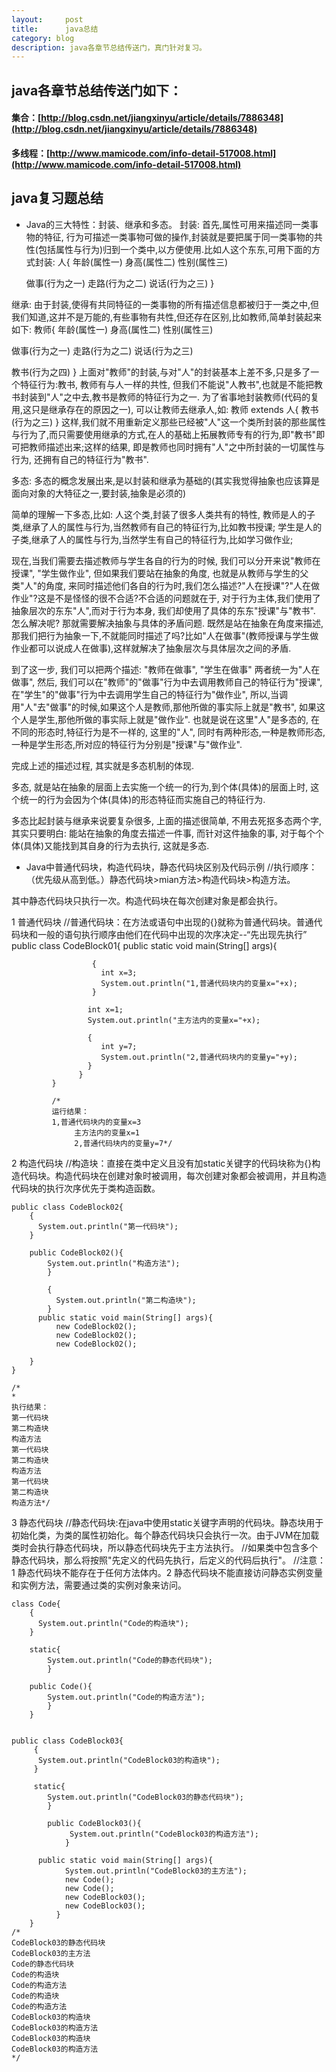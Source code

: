 ```yaml
---
layout:     post
title:      java总结
category: blog
description: java各章节总结传送门，真门针对复习。
---
```


## java各章节总结传送门如下：

#### 集合：[http://blog.csdn.net/jiangxinyu/article/details/7886348](http://blog.csdn.net/jiangxinyu/article/details/7886348)

#### 多线程：[http://www.mamicode.com/info-detail-517008.html](http://www.mamicode.com/info-detail-517008.html)

## java复习题总结 

* Java的三大特性：封装、继承和多态。
  封装:
        首先,属性可用来描述同一类事物的特征, 行为可描述一类事物可做的操作,封装就是要把属于同一类事物的共性(包括属性与行为)归到一个类中,以方便使用.比如人这个东东,可用下面的方式封装:
人{
    年龄(属性一)
    身高(属性二)
    性别(属性三)

    做事(行为之一)
    走路(行为之二)
    说话(行为之三)
}

继承:
     由于封装,使得有共同特征的一类事物的所有描述信息都被归于一类之中,但我们知道,这并不是万能的,有些事物有共性,但还存在区别,比如教师,简单封装起来如下:
教师{
年龄(属性一)
身高(属性二)
性别(属性三)

做事(行为之一)
走路(行为之二)
说话(行为之三)

教书(行为之四)
}
上面对"教师"的封装,与对"人"的封装基本上差不多,只是多了一个特征行为:教书,
教师有与人一样的共性, 但我们不能说"人教书",也就是不能把教书封装到"人"之中去,教书是教师的特征行为之一.  为了省事地封装教师(代码的复用,这只是继承存在的原因之一), 可以让教师去继承人,如:
 教师 extends 人{
    教书(行为之三)
}
这样,我们就不用重新定义那些已经被"人"这一个类所封装的那些属性与行为了,而只需要使用继承的方式,在人的基础上拓展教师专有的行为,即"教书"即可把教师描述出来;这样的结果, 即是教师也同时拥有"人"之中所封装的一切属性与行为, 还拥有自己的特征行为"教书".

多态:
     多态的概念发展出来,是以封装和继承为基础的(其实我觉得抽象也应该算是面向对象的大特征之一,要封装,抽象是必须的)

简单的理解一下多态,比如:
人这个类,封装了很多人类共有的特性, 
教师是人的子类,继承了人的属性与行为,当然教师有自己的特征行为,比如教书授课;
学生是人的子类,继承了人的属性与行为,当然学生有自己的特征行为,比如学习做作业;
    
 现在,当我们需要去描述教师与学生各自的行为的时候, 我们可以分开来说"教师在授课",  "学生做作业",  但如果我们要站在抽象的角度,  也就是从教师与学生的父类"人"的角度, 来同时描述他们各自的行为时,我们怎么描述?"人在授课"?"人在做作业"?这是不是怪怪的很不合适?不合适的问题就在于, 对于行为主体,我们使用了抽象层次的东东"人",而对于行为本身, 我们却使用了具体的东东"授课"与"教书". 怎么解决呢? 那就需要解决抽象与具体的矛盾问题. 
既然是站在抽象在角度来描述,那我们把行为抽象一下,不就能同时描述了吗?比如"人在做事"(教师授课与学生做作业都可以说成人在做事),这样就解决了抽象层次与具体层次之间的矛盾.

到了这一步, 我们可以把两个描述: "教师在做事", "学生在做事" 两者统一为"人在做事",
然后, 我们可以在"教师"的"做事"行为中去调用教师自己的特征行为"授课",
在"学生"的"做事"行为中去调用学生自己的特征行为"做作业", 
所以,当调用"人"去"做事"的时候,如果这个人是教师,那他所做的事实际上就是"教书",
如果这个人是学生,那他所做的事实际上就是"做作业".
也就是说在这里"人"是多态的, 在不同的形态时,特征行为是不一样的, 这里的"人", 同时有两种形态,一种是教师形态,一种是学生形态,所对应的特征行为分别是"授课"与"做作业".

完成上述的描述过程, 其实就是多态机制的体现.

多态, 就是站在抽象的层面上去实施一个统一的行为,到个体(具体)的层面上时, 这个统一的行为会因为个体(具体)的形态特征而实施自己的特征行为.

多态比起封装与继承来说要复杂很多, 上面的描述很简单, 不用去死抠多态两个字,
其实只要明白: 
能站在抽象的角度去描述一件事, 
而针对这件抽象的事, 对于每个个体(具体)又能找到其自身的行为去执行, 这就是多态.

* Java中普通代码块，构造代码块，静态代码块区别及代码示例
//执行顺序：（优先级从高到低。）静态代码块>mian方法>构造代码块>构造方法。

其中静态代码块只执行一次。构造代码块在每次创建对象是都会执行。

1 普通代码块
    //普通代码块：在方法或语句中出现的{}就称为普通代码块。普通代码块和一般的语句执行顺序由他们在代码中出现的次序决定--“先出现先执行”
		  public class CodeBlock01{
		        public static void main(String[] args){
		            
		              {
		                int x=3;
		                System.out.println("1,普通代码块内的变量x="+x);    
		              }
		              
		             int x=1;
		             System.out.println("主方法内的变量x="+x);
		             
		             {
		                int y=7;
		                System.out.println("2,普通代码块内的变量y="+y);    
		             }
		           }
		     }
		     
		     /*
		     运行结果：
		     1,普通代码块内的变量x=3
		          主方法内的变量x=1
		          2,普通代码块内的变量y=7*/
		    
2 构造代码块	
	//构造块：直接在类中定义且没有加static关键字的代码块称为{}构造代码块。构造代码块在创建对象时被调用，每次创建对象都会被调用，并且构造代码块的执行次序优先于类构造函数。

	public class CodeBlock02{
		{
		  System.out.println("第一代码块");    
		}
		
		public CodeBlock02(){
			System.out.println("构造方法");
			}
			
			{
			  System.out.println("第二构造块");
			}
		  public static void main(String[] args){
			  new CodeBlock02();
			  new CodeBlock02();
			  new CodeBlock02();
			   
		}
	}    

	/*
	*
	执行结果：
	第一代码块
	第二构造块
	构造方法
	第一代码块
	第二构造块
	构造方法
	第一代码块
	第二构造块
	构造方法*/
	
3 静态代码块
	//静态代码块:在java中使用static关键字声明的代码块。静态块用于初始化类，为类的属性初始化。每个静态代码块只会执行一次。由于JVM在加载类时会执行静态代码块，所以静态代码块先于主方法执行。
	//如果类中包含多个静态代码块，那么将按照"先定义的代码先执行，后定义的代码后执行"。
	//注意：1 静态代码块不能存在于任何方法体内。2 静态代码块不能直接访问静态实例变量和实例方法，需要通过类的实例对象来访问。


	class Code{
		{
		  System.out.println("Code的构造块");
		}
		
		static{
			System.out.println("Code的静态代码块");
			}
			
		public Code(){
			System.out.println("Code的构造方法");
			}
		}
		
		
	public class CodeBlock03{
		 {
		  System.out.println("CodeBlock03的构造块");    
		 }
		 
		 static{
			System.out.println("CodeBlock03的静态代码块");
			}
			
			public CodeBlock03(){
				 System.out.println("CodeBlock03的构造方法");
				}
			
		  public static void main(String[] args){
				System.out.println("CodeBlock03的主方法");
				new Code();
				new Code();
				new CodeBlock03();
				new CodeBlock03();
			  }
		}
	/*
	CodeBlock03的静态代码块
	CodeBlock03的主方法
	Code的静态代码块
	Code的构造块
	Code的构造方法
	Code的构造块
	Code的构造方法
	CodeBlock03的构造块
	CodeBlock03的构造方法
	CodeBlock03的构造块
	CodeBlock03的构造方法
	*/    

